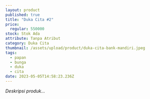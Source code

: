```yaml
---
layout: product
published: true
title: "Duka Cita #2"
price:
  regular: 550000
stock: Stok Ada
attribute: Tanpa Atribut
category: Duka Cita
thumbnail: /assets/upload/product/duka-cita-bank-mandiri.jpeg
tags:
  - papan
  - bunga
  - duka
  - cita
date: 2023-05-05T14:58:23.236Z
---
```

*Deskripsi produk...*